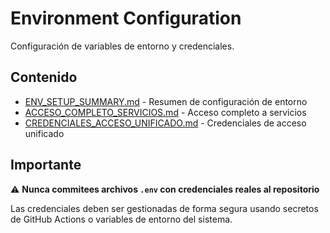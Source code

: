 # Environment Configuration

Configuración de variables de entorno y credenciales.

## Contenido

- [ENV_SETUP_SUMMARY.md](./ENV_SETUP_SUMMARY.md) - Resumen de configuración de entorno
- [ACCESO_COMPLETO_SERVICIOS.md](./ACCESO_COMPLETO_SERVICIOS.md) - Acceso completo a servicios
- [CREDENCIALES_ACCESO_UNIFICADO.md](./CREDENCIALES_ACCESO_UNIFICADO.md) - Credenciales de acceso unificado

## Importante

⚠️ **Nunca commitees archivos `.env` con credenciales reales al repositorio**

Las credenciales deben ser gestionadas de forma segura usando secretos de GitHub Actions o variables de entorno del sistema.
